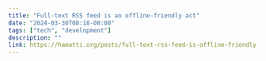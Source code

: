 ```yaml
---
title: "Full-text RSS feed is an offline-friendly act"
date: "2024-03-30T08:18-08:00"
tags: ["tech", "development"]
description: ""
link: https://hamatti.org/posts/full-text-rss-feed-is-offline-friendly-act/
---
```

